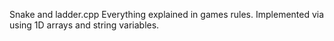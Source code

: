 
Snake and ladder.cpp
Everything explained in games rules.
Implemented via using 1D arrays and string variables.
